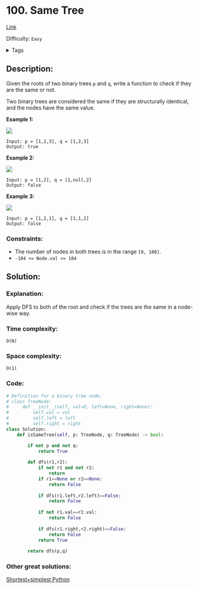 # 100. Same Tree
[Link](https://leetcode.com/problems/same-tree/)

Difficulty: `Easy`

<details>
<summary> Tags</summary>

`Tree`, `Depth-First Search`, `Breadth-First Search`, `Binary Tree`
</details>

## Description:  
Given the roots of two binary trees `p` and `q`, write a function to check if
they are the same or not.

Two binary trees are considered the same if they are structurally identical,
and the nodes have the same value.



**Example 1:**

![](https://assets.leetcode.com/uploads/2020/12/20/ex1.jpg)

    
    
    Input: p = [1,2,3], q = [1,2,3]
    Output: true
    

**Example 2:**

![](https://assets.leetcode.com/uploads/2020/12/20/ex2.jpg)

    
    
    Input: p = [1,2], q = [1,null,2]
    Output: false
    

**Example 3:**

![](https://assets.leetcode.com/uploads/2020/12/20/ex3.jpg)

    
    
    Input: p = [1,2,1], q = [1,1,2]
    Output: false
    



### Constraints:

  * The number of nodes in both trees is in the range `[0, 100]`.
  * `-104 <= Node.val <= 104`



## Solution:  


### Explanation:  
Apply DFS to both of the root and check if the trees are the same in a node-wise way.


### Time complexity:  
`O(N)`  


### Space complexity:  
`O(1)`  


### Code:  
```python
# Definition for a binary tree node.
# class TreeNode:
#     def __init__(self, val=0, left=None, right=None):
#         self.val = val
#         self.left = left
#         self.right = right
class Solution:
    def isSameTree(self, p: TreeNode, q: TreeNode) -> bool:

        if not p and not q:
            return True
        
        def dfs(r1,r2):
            if not r1 and not r2:
                return 
            if r1==None or r2==None:
                return False
            
            if dfs(r1.left,r2.left)==False:
                return False
            
            if not r1.val==r2.val:
                return False
            
            if dfs(r1.right,r2.right)==False:
                return False
            return True
        
        return dfs(p,q)
```


### Other great solutions:
[Shortest+simplest Python](https://leetcode.com/problems/same-tree/discuss/32729/Shortest%2Bsimplest-Python)
